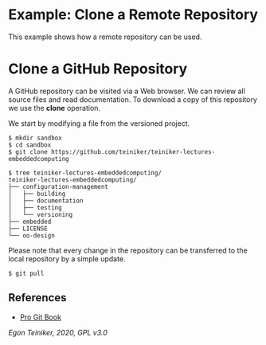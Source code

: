 # Example: Clone a Remote Repository

This example shows how a remote repository can be used.

# Clone a GitHub Repository 

A GitHub repository can be visited via a Web browser. We can review all
source files and read documentation.
To download a copy of this repository we use the **clone** operation.

We start by modifying a file from the versioned project.
```
$ mkdir sandbox
$ cd sandbox
$ git clone https://github.com/teiniker/teiniker-lectures-embeddedcomputing

$ tree teiniker-lectures-embeddedcomputing/
teiniker-lectures-embeddedcomputing/
├── configuration-management
│   ├── building
│   ├── documentation
│   ├── testing
│   └── versioning
├── embedded
├── LICENSE
└── oo-design
```

Please note that every change in the repository can be transferred to 
the local repository by a simple update.
```
$ git pull
```

## References
* [Pro Git Book](https://git-scm.com/book/en/v2)


*Egon Teiniker, 2020, GPL v3.0*
